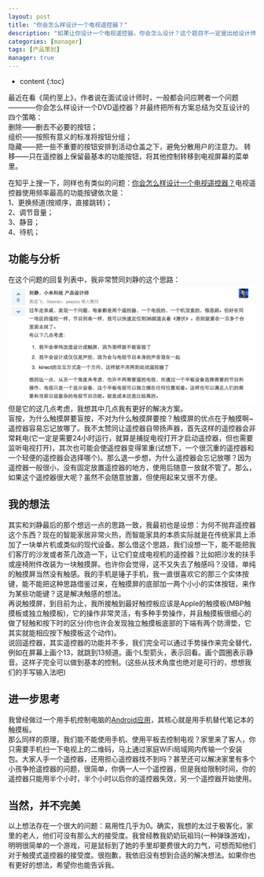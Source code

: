 ```yaml
---
layout: post
title: "你会怎么样设计一个电视遥控器？"
description: "如果让你设计一个电视遥控器，你会怎么设计？这个题目不一定是出给设计师，难道项目负责人就可以不用思考吗。"
categories: [manager]
tags: [产品策划]
manager: true
---
```

* content
{:toc}

最近在看《简约至上》，作者说在面试设计师时，一般都会问应聘者一个问题————你会怎么样设计一个DVD遥控器？并最终把所有方案总结为交互设计的四个策略：<br>
	删除——删去不必要的按钮；<br>
	组织——按照有意义的标准将按钮分组；<br>
	隐藏——把一些不重要的按钮安排到活动仓盖之下，避免分散用户的注意力。
	转移——只在遥控器上保留最基本的功能按钮，将其他控制转移到电视屏幕的菜单里。

在知乎上搜一下，同样也有类似的问题：[你会怎么样设计一个电视遥控器？](http://www.zhihu.com/question/20016433)电视遥控器使用频率最高的功能按键依次是：<br>
1、更换频道(按顺序，直接跳转)；<br>
2、调节音量；<br>
3、静音；<br>
4、待机；<br>

## 功能与分析
在这个问题的回复列表中，我非常赞同刘静的这个思路：<br>
[![刘静：](/images/blog_image/20150411_1.png)](http://blog.kymjs.com)
但是它的这几点考虑，我想其中几点我有更好的解决方案。<br>
盲按，为什么触摸屏要盲按，不对为什么触摸屏要按？触摸屏的优点在于触摸啊~<br>
遥控器容易忘记放哪了。我不太赞同让遥控器自带扬声器，首先这样的遥控器会非常耗电(它一定是需要24小时运行，就算是捕捉电视打开才启动遥控器，但也需要监听电视打开)，其次也可能会使遥控器变得笨重(试想下，一个很沉重的遥控器和一个轻便的遥控器会选择哪个)。那么退一步想，为什么遥控器会忘记放哪？因为遥控器一般很小，没有固定放置遥控器的地方，使用后随意一放就不管了。那么，如果这个遥控器很大呢？虽然不会随意放置，但使用起来又很不方便。

## 我的想法
其实和刘静最后的那个想远一点的思路一致，我最初也是设想：为何不抛弃遥控器这个东西？现在的智能家居非常火热，而智能家具的本质实际就是在传统家具上添加了一块单片机或类似的现代设备。那么借这个思路，我们设想一下，能不能把我们客厅的沙发或者茶几改造一下，让它们变成电视机的遥控器？比如把沙发的扶手或座椅附件改装为一块触摸屏。也许你会觉得，这不又失去了触感吗？没错，单纯的触摸屏当然没有触感。我的手机是锤子手机，我一直很喜欢它的那三个实体按键，能不能把这种思路借鉴过来，在触摸屏的底部加一两个小小的实体按钮，来作为某些功能键？这是解决触感的想法。<br>
再说触摸屏，到目前为止，我所接触到最好触控板应该是Apple的触摸板(MBP触摸板或独立触摸板)，它的操作非常灵活，有多种手势操作，并且触摸板很细心的做了轻触和按下时的区分(你也许会发现独立触摸板底部的下端有两个防滑垫，它其实就能相应按下触摸板这个动作)。<br>
说回遥控器，其实遥控器的功能并不多，我们完全可以通过手势操作来完全替代，例如在屏幕上画个13，就跳到13频道。画个L型箭头，表示回看。画个圆圈表示静音。这样子完全可以做到基本的控制。(这些从技术角度也绝对是可行的，想想我们的手写输入法吧)

## 进一步思考
我曾经做过一个用手机控制电脑的[Android应用](http://www.kymjs.com/blog/2014/12/12/KJController.html)，其核心就是用手机替代笔记本的触摸板。<br>
那么同样的原理，我们能不能使用手机、使用平板去控制电视？家里来了客人，你只需要手机扫一下电视上的二维码，马上通过家庭WiFi局域网内传输一个安装包。大家人手一个遥控器，还用担心遥控器找不到吗？甚至还可以解决家里有多个小孩争抢遥控器的问题，很简单，你俩一人一个遥控器，但是我给限制时间，你的遥控器只能用半个小时，半个小时以后你的遥控器失效，另一个遥控器开始使用。

## 当然，并不完美
以上想法存在一个很大的问题：易用性几乎为0。确实，我想的太过于极客化，家里的老人，他们可没有那么大的接受度。我曾经教我奶奶玩祖玛(一种弹珠游戏)，明明很简单的一个游戏，可是鼠标到了她的手里却要费很大的力气，可想而知他们对于触摸式遥控器的接受度。很抱歉，我依旧没有想到合适的解决想法。如果你也有更好的想法，希望你也能告诉我。
